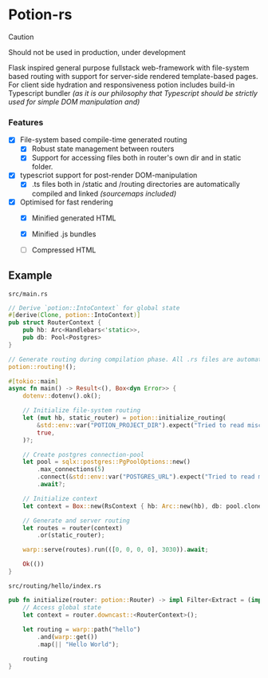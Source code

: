 # Potion-rs
> [!CAUTION]
> Should not be used in production, under development

Flask inspired general purpose fullstack web-framework with file-system based routing with support for server-side rendered template-based pages. For client side hydration and responsiveness potion includes build-in Typescript bundler *(as it is our philosophy that Typescript should be strictly used for simple DOM manipulation and)*

### Features
- [x] File-system based compile-time generated routing
    - [x] Robust state management between routers
    - [x] Support for accessing files both in router's own dir and in static folder.
- [x] typescriot support for post-render DOM-manipulation
    - [x] .ts files both in /static and /routing directories are automatically compiled and linked *(sourcemaps included)*
- [x] Optimised for fast rendering
    - [x] Minified generated HTML
    - [x] Minified .js bundles
    - [ ] Compressed HTML


## Example

`src/main.rs`
```rust
// Derive `potion::IntoContext` for global state
#[derive(Clone, potion::IntoContext)]
pub struct RouterContext {
    pub hb: Arc<Handlebars<'static>>,
    pub db: Pool<Postgres>
}

// Generate routing during compilation phase. All .rs files are automatically included during compilation
potion::routing!();

#[tokio::main]
async fn main() -> Result<(), Box<dyn Error>> {
    dotenv::dotenv().ok();

    // Initialize file-system routing
    let (mut hb, static_router) = potion::initialize_routing(
        &std::env::var("POTION_PROJECT_DIR").expect("Tried to read misconfigured .env file"),
        true,
    )?;

    // Create postgres connection-pool
    let pool = sqlx::postgres::PgPoolOptions::new()
        .max_connections(5)
        .connect(&std::env::var("POSTGRES_URL").expect("Tried to read misconfigured .env file"))
        .await?;

    // Initialize context
    let context = Box::new(RsContext { hb: Arc::new(hb), db: pool.clone() });

    // Generate and server routing
    let routes = router(context)
        .or(static_router);

    warp::serve(routes).run(([0, 0, 0, 0], 3030)).await;

    Ok(())
}
```

`src/routing/hello/index.rs`
```rust
pub fn initialize(router: potion::Router) -> impl Filter<Extract = (impl warp::Reply,), Error = warp::Rejection> + Clone {
    // Access global state
    let context = router.downcast::<RouterContext>();
    
    let routing = warp::path("hello")
        .and(warp::get())
        .map(|| "Hello World");

    routing
}
```